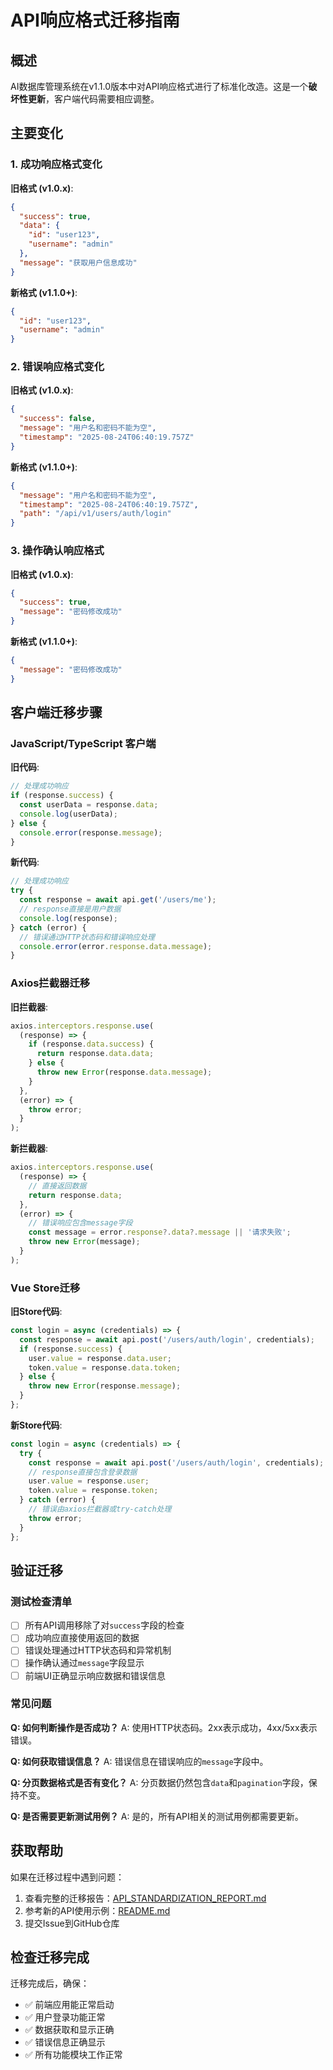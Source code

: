 # API响应格式迁移指南

## 概述

AI数据库管理系统在v1.1.0版本中对API响应格式进行了标准化改造。这是一个**破坏性更新**，客户端代码需要相应调整。

## 主要变化

### 1. 成功响应格式变化

**旧格式 (v1.0.x)**:
```json
{
  "success": true,
  "data": {
    "id": "user123",
    "username": "admin"
  },
  "message": "获取用户信息成功"
}
```

**新格式 (v1.1.0+)**:
```json
{
  "id": "user123",
  "username": "admin"
}
```

### 2. 错误响应格式变化

**旧格式 (v1.0.x)**:
```json
{
  "success": false,
  "message": "用户名和密码不能为空",
  "timestamp": "2025-08-24T06:40:19.757Z"
}
```

**新格式 (v1.1.0+)**:
```json
{
  "message": "用户名和密码不能为空",
  "timestamp": "2025-08-24T06:40:19.757Z",
  "path": "/api/v1/users/auth/login"
}
```

### 3. 操作确认响应格式

**旧格式 (v1.0.x)**:
```json
{
  "success": true,
  "message": "密码修改成功"
}
```

**新格式 (v1.1.0+)**:
```json
{
  "message": "密码修改成功"
}
```

## 客户端迁移步骤

### JavaScript/TypeScript 客户端

**旧代码**:
```javascript
// 处理成功响应
if (response.success) {
  const userData = response.data;
  console.log(userData);
} else {
  console.error(response.message);
}
```

**新代码**:
```javascript
// 处理成功响应
try {
  const response = await api.get('/users/me');
  // response直接是用户数据
  console.log(response);
} catch (error) {
  // 错误通过HTTP状态码和错误响应处理
  console.error(error.response.data.message);
}
```

### Axios拦截器迁移

**旧拦截器**:
```javascript
axios.interceptors.response.use(
  (response) => {
    if (response.data.success) {
      return response.data.data;
    } else {
      throw new Error(response.data.message);
    }
  },
  (error) => {
    throw error;
  }
);
```

**新拦截器**:
```javascript
axios.interceptors.response.use(
  (response) => {
    // 直接返回数据
    return response.data;
  },
  (error) => {
    // 错误响应包含message字段
    const message = error.response?.data?.message || '请求失败';
    throw new Error(message);
  }
);
```

### Vue Store迁移

**旧Store代码**:
```javascript
const login = async (credentials) => {
  const response = await api.post('/users/auth/login', credentials);
  if (response.success) {
    user.value = response.data.user;
    token.value = response.data.token;
  } else {
    throw new Error(response.message);
  }
};
```

**新Store代码**:
```javascript
const login = async (credentials) => {
  try {
    const response = await api.post('/users/auth/login', credentials);
    // response直接包含登录数据
    user.value = response.user;
    token.value = response.token;
  } catch (error) {
    // 错误由axios拦截器或try-catch处理
    throw error;
  }
};
```

## 验证迁移

### 测试检查清单

- [ ] 所有API调用移除了对`success`字段的检查
- [ ] 成功响应直接使用返回的数据
- [ ] 错误处理通过HTTP状态码和异常机制
- [ ] 操作确认通过`message`字段显示
- [ ] 前端UI正确显示响应数据和错误信息

### 常见问题

**Q: 如何判断操作是否成功？**
A: 使用HTTP状态码。2xx表示成功，4xx/5xx表示错误。

**Q: 如何获取错误信息？**
A: 错误信息在错误响应的`message`字段中。

**Q: 分页数据格式是否有变化？**
A: 分页数据仍然包含`data`和`pagination`字段，保持不变。

**Q: 是否需要更新测试用例？**
A: 是的，所有API相关的测试用例都需要更新。

## 获取帮助

如果在迁移过程中遇到问题：

1. 查看完整的迁移报告：[API_STANDARDIZATION_REPORT.md](API_STANDARDIZATION_REPORT.md)
2. 参考新的API使用示例：[README.md](README.md#api使用示例)
3. 提交Issue到GitHub仓库

## 检查迁移完成

迁移完成后，确保：
- ✅ 前端应用能正常启动
- ✅ 用户登录功能正常
- ✅ 数据获取和显示正确
- ✅ 错误信息正确显示
- ✅ 所有功能模块工作正常